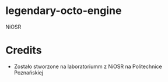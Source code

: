 # legendary-octo-engine
NiOSR
# Credits
* Zostało stworzone na laboratoriumm z NiOSR na Politechnice Poznańskiej
